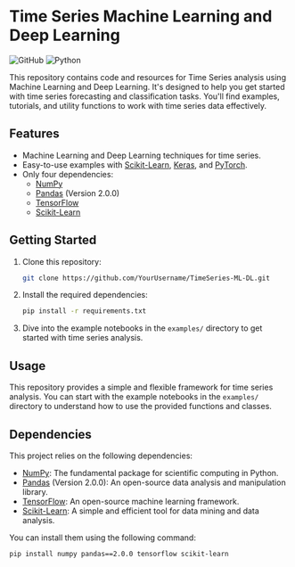 # Time Series Machine Learning and Deep Learning

![GitHub](https://img.shields.io/github/license/YourUsername/TimeSeries-ML-DL)
![Python](https://img.shields.io/badge/python-3.6%2B-blue)

This repository contains code and resources for Time Series analysis using Machine Learning and Deep Learning. It's designed to help you get started with time series forecasting and classification tasks. You'll find examples, tutorials, and utility functions to work with time series data effectively.

## Features

- Machine Learning and Deep Learning techniques for time series.
- Easy-to-use examples with [Scikit-Learn](https://scikit-learn.org/stable/), [Keras](https://keras.io/), and [PyTorch](https://pytorch.org/).
- Only four dependencies:
    - [NumPy](https://numpy.org/)
    - [Pandas](https://pandas.pydata.org/) (Version 2.0.0)
    - [TensorFlow](https://www.tensorflow.org/)
    - [Scikit-Learn](https://scikit-learn.org/stable/)

## Getting Started

1. Clone this repository:

    ```bash
    git clone https://github.com/YourUsername/TimeSeries-ML-DL.git
    ```

2. Install the required dependencies:

    ```bash
    pip install -r requirements.txt
    ```

3. Dive into the example notebooks in the `examples/` directory to get started with time series analysis.

## Usage

This repository provides a simple and flexible framework for time series analysis. You can start with the example notebooks in the `examples/` directory to understand how to use the provided functions and classes.

## Dependencies

This project relies on the following dependencies:

- [NumPy](https://numpy.org/): The fundamental package for scientific computing in Python.
- [Pandas](https://pandas.pydata.org/) (Version 2.0.0): An open-source data analysis and manipulation library.
- [TensorFlow](https://www.tensorflow.org/): An open-source machine learning framework.
- [Scikit-Learn](https://scikit-learn.org/stable/): A simple and efficient tool for data mining and data analysis.

You can install them using the following command:

```bash
pip install numpy pandas==2.0.0 tensorflow scikit-learn

